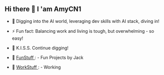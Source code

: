 Hi there 👋 I 'am **AmyCN1** 
---


- 🔭 Digging into the AI world, leveraging dev skills with AI stack, diving in!
- ⚡ Fun fact: Balancing work and living is tough, but overwhelming - so easy!
- 🌱 K.I.S.S. Continue digging!

- 💞️ [FunStuff ](https://gatorbug.com/):
        - Fun Projects by Jack
- 👀 [WorkStuff ](https://badgergeeks.com/):
        - Working


<!--
**AmyKrizanWang/AmyKrizanWang** is a ✨ _special_ ✨ repository because its `README.md` (this file) appears on your GitHub profile.

Here are some ideas to get you started:

🔭 I’m currently working on leveraging my dev skills ;-)
- 🌱 I’m currently learning ...
- 👯 I’m looking to collaborate on ...
- 🤔 I’m looking for help with ...
- 💬 Ask me about ...
- 📫 How to reach me: ...
- 😄 Pronouns: ...
- ⚡ Fun fact: ...
-->
